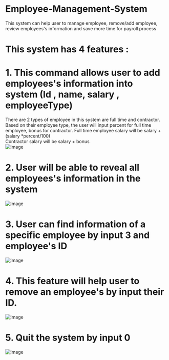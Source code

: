 # Employee-Management-System
This system can help user to manage employee, remove/add employee, review employees's information and save more time for payroll process 
# This system has 4 features :
# 1. This command allows user to add employees's information into system  (Id , name, salary , employeeType) 
There are 2 types of employee in this system are full time and contractor. Based on their employee type, the user will input percent for full time employee, bonus for contractor.
Full time employee salary will be salary + (salary *percent/100)  
Contractor salary will be salary + bonus   
![image](https://user-images.githubusercontent.com/99052999/154470248-bc26cca6-47fe-4ac2-8727-521da10fd205.png)
# 2. User will be able to reveal all employees's information in the system 
![image](https://user-images.githubusercontent.com/99052999/154470325-a5c8786e-b7a3-49d0-8efa-d912d105fc0f.png)
# 3. User can find information of a specific employee by input 3 and employee's ID
![image](https://user-images.githubusercontent.com/99052999/154470402-18454745-ef8d-4eae-a33a-129d029a6d42.png)
# 4. This feature will help user to remove an employee's by input their ID. 

![image](https://user-images.githubusercontent.com/99052999/154470543-38f3f519-64f1-4eda-b3b7-9668f2586dcf.png)

# 5. Quit the system by input 0
![image](https://user-images.githubusercontent.com/99052999/154470577-c20dd3c3-2a4f-4ea4-a109-10ebe271ed13.png)
